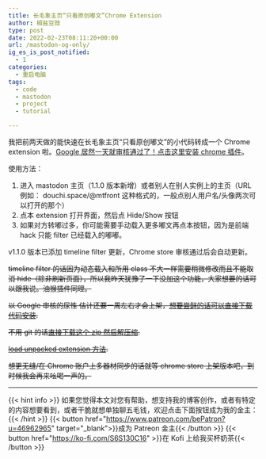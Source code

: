 ```yaml
---
title: 长毛象主页“只看原创嘟文”Chrome Extension
author: 椒盐豆豉
type: post
date: 2022-02-23T08:11:20+00:00
url: /mastodon-og-only/
ig_es_is_post_notified:
  - 1
categories:
  - 重启电脑
tags:
  - code
  - mastodon
  - project
  - tutorial

---
```


我把前两天做的能快速在长毛象主页“只看原创嘟文”的小代码转成一个 Chrome extension 啦。[Google 居然一天就审核通过了！点击这里安装 chrome 插件](https://chrome.google.com/webstore/detail/original-toots-only/jmkgmhecpnacpoilpekodceagbidllnj)。

使用方法：

1. 进入 mastodon 主页（1.1.0 版本新增）或者别人在别人实例上的主页（URL 例如： douchi.space/@mtfront 这种格式的，一般点别人用户名/头像两次可以打开的那个）
2. 点本 extension 打开界面，然后点 Hide/Show 按钮
3. 如果对方转嘟过多，你可能需要手动载入更多嘟文再点本按钮，因为是前端 hack 只能 filter 已经载入的嘟嘟。

v1.1.0 版本已添加 timeline filter 更新，Chrome store 审核通过后会自动更新。

~~timeline filter 的话因为动态载入和所用 class 不大一样需要稍微修改而且不能取消 hide（除非刷新页面），所以我昨天犹豫了一下没加这个功能，大家想要的话可以跟我说。油猴插件同理。~~

~~以 Google 审核的尿性 估计还要一周左右才会上架，[想要尝鲜的话可以直接下载代码安装](https://github.com/mtfront/mastodon-og-only).~~

~~不用 git 的话[直接下载这个 zip 然后解压缩](https://github.com/mtfront/mastodon-og-only/blob/master/mastodon-og-only-v1.0.0.zip).~~

~~[load unpacked extension 方法](https://developer.chrome.com/docs/extensions/mv3/getstarted/#unpacked).~~

~~想更无缝/在 Chrome 账户上多器材同步的话就等 chrome store 上架版本吧，到时候我会再来吆喝一声的。~~

---
{{< hint info >}}
如果您觉得本文对您有帮助，想支持我的博客创作，或者有特定的内容想要看到，或者干脆就想单独聊五毛钱，欢迎点击下面按钮成为我的金主：
{{< /hint >}}
{{< button href="https://www.patreon.com/bePatron?u=46962965" target="_blank">}}成为 Patreon 金主{{< /button >}}
{{< button href="https://ko-fi.com/S6S130C16" >}}在 Kofi 上给我买杯奶茶{{< /button >}}